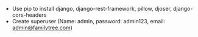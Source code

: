 - Use pip to install django, django-rest-framework, pillow, djoser, django-cors-headers
- Create superuser (Name: admin, password: admin123, email: admin@familytree.com)